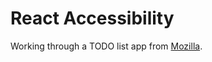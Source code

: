# React Accessibility
Working through a TODO list app from [Mozilla](https://developer.mozilla.org/en-US/docs/Learn/Tools_and_testing/Client-side_JavaScript_frameworks/React_todo_list_beginning).